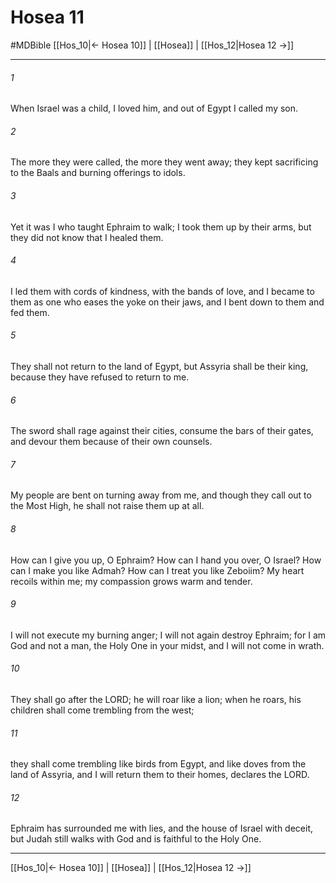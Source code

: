 # Hosea 11
#MDBible
[[Hos_10|← Hosea 10]] | [[Hosea]] | [[Hos_12|Hosea 12 →]]

***

###### 1 
When Israel was a child, I loved him, and out of Egypt I called my son. 

###### 2 
The more they were called, the more they went away; they kept sacrificing to the Baals and burning offerings to idols. 

###### 3 
Yet it was I who taught Ephraim to walk; I took them up by their arms, but they did not know that I healed them. 

###### 4 
I led them with cords of kindness, with the bands of love, and I became to them as one who eases the yoke on their jaws, and I bent down to them and fed them. 

###### 5 
They shall not return to the land of Egypt, but Assyria shall be their king, because they have refused to return to me. 

###### 6 
The sword shall rage against their cities, consume the bars of their gates, and devour them because of their own counsels. 

###### 7 
My people are bent on turning away from me, and though they call out to the Most High, he shall not raise them up at all. 

###### 8 
How can I give you up, O Ephraim? How can I hand you over, O Israel? How can I make you like Admah? How can I treat you like Zeboiim? My heart recoils within me; my compassion grows warm and tender. 

###### 9 
I will not execute my burning anger; I will not again destroy Ephraim; for I am God and not a man, the Holy One in your midst, and I will not come in wrath. 

###### 10 
They shall go after the LORD; he will roar like a lion; when he roars, his children shall come trembling from the west; 

###### 11 
they shall come trembling like birds from Egypt, and like doves from the land of Assyria, and I will return them to their homes, declares the LORD. 

###### 12 
Ephraim has surrounded me with lies, and the house of Israel with deceit, but Judah still walks with God and is faithful to the Holy One. 

***

[[Hos_10|← Hosea 10]] | [[Hosea]] | [[Hos_12|Hosea 12 →]]
